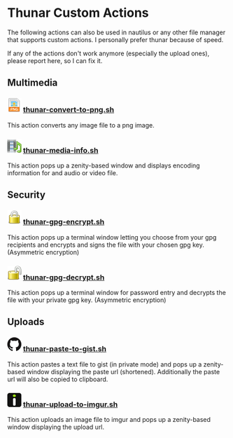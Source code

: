 Thunar Custom Actions
=====================

The following actions can also be used in nautilus or any other file manager that supports custom actions.
I personally prefer thunar because of speed.


If any of the actions don't work anymore (especially the upload ones), please report here, so I can fix it.



## Multimedia

### ![Thunar Convert to PNG](/icons/thunar-convert-to-png.png) [thunar-convert-to-png.sh](thunar-convert-to-png.sh)
This action converts any image file to a png image.


### ![Thunar Media Info](/icons/thunar-media-info.png) [thunar-media-info.sh](thunar-media-info.sh)
This action pops up a zenity-based window and displays encoding information
for and audio or video file.


## Security

### ![Thunar GPG Encrypt](/icons/thunar-gpg-encrypt.png) [thunar-gpg-encrypt.sh](thunar-gpg-encrypt.sh)
This action pops up a terminal window letting you choose from your gpg recipients
and encrypts and signs the file with your chosen gpg key. (Asymmetric encryption)

### ![Thunar GPG Decrypt](/icons/thunar-gpg-decrypt.png) [thunar-gpg-decrypt.sh](thunar-gpg-decrypt.sh)
This action pops up a terminal window for password entry and decrypts the file with your private gpg key.
(Asymmetric encryption)


## Uploads

### ![Thunar Paste to Gist](/icons/thunar-paste-to-gist.png) [thunar-paste-to-gist.sh](thunar-paste-to-gist.sh)
This action pastes a text file to gist (in private mode) and pops up a zenity-based
window displaying the paste url (shortened).
Additionally the paste url will also be copied to clipboard.

### ![Thunar Ipload to Imgur](/icons/thunar-upload-to-imgur.png) [thunar-upload-to-imgur.sh](thunar-upload-to-imgur.sh)
This action uploads an image file to imgur and pops up a zenity-based
window displaying the upload url.